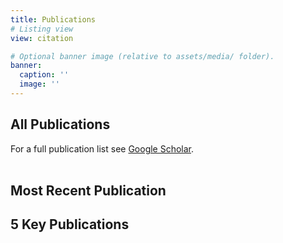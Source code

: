 ```yaml
---
title: Publications
# Listing view
view: citation

# Optional banner image (relative to assets/media/ folder).
banner:
  caption: ''
  image: ''
---
```


## **All Publications**

For a full publication list see [Google Scholar](https://scholar.google.de/citations?user=S56rRf8AAAAJ&hl=de).
<br> <br>

## **Most Recent Publication**


## **5 Key Publications**